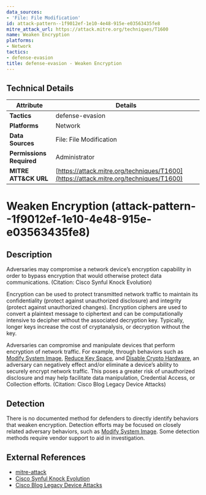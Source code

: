 ```yaml
---
data_sources:
- 'File: File Modification'
id: attack-pattern--1f9012ef-1e10-4e48-915e-e03563435fe8
mitre_attack_url: https://attack.mitre.org/techniques/T1600
name: Weaken Encryption
platforms:
- Network
tactics:
- defense-evasion
title: defense-evasion - Weaken Encryption
---
```


## Technical Details

| Attribute | Details |
|-----------|----------|
| **Tactics** | defense-evasion |
| **Platforms** | Network |
| **Data Sources** | File: File Modification |
| **Permissions Required** | Administrator |
| **MITRE ATT&CK URL** | [https://attack.mitre.org/techniques/T1600](https://attack.mitre.org/techniques/T1600) |

# Weaken Encryption (attack-pattern--1f9012ef-1e10-4e48-915e-e03563435fe8)

## Description
Adversaries may compromise a network device’s encryption capability in order to bypass encryption that would otherwise protect data communications. (Citation: Cisco Synful Knock Evolution)

Encryption can be used to protect transmitted network traffic to maintain its confidentiality (protect against unauthorized disclosure) and integrity (protect against unauthorized changes). Encryption ciphers are used to convert a plaintext message to ciphertext and can be computationally intensive to decipher without the associated decryption key. Typically, longer keys increase the cost of cryptanalysis, or decryption without the key.

Adversaries can compromise and manipulate devices that perform encryption of network traffic. For example, through behaviors such as [Modify System Image](https://attack.mitre.org/techniques/T1601), [Reduce Key Space](https://attack.mitre.org/techniques/T1600/001), and [Disable Crypto Hardware](https://attack.mitre.org/techniques/T1600/002), an adversary can negatively effect and/or eliminate a device’s ability to securely encrypt network traffic. This poses a greater risk of unauthorized disclosure and may help facilitate data manipulation, Credential Access, or Collection efforts. (Citation: Cisco Blog Legacy Device Attacks)

## Detection
There is no documented method for defenders to directly identify behaviors that weaken encryption. Detection efforts may be focused on closely related adversary behaviors, such as [Modify System Image](https://attack.mitre.org/techniques/T1601). Some detection methods require vendor support to aid in investigation.

## External References
- [mitre-attack](https://attack.mitre.org/techniques/T1600)
- [Cisco Synful Knock Evolution](https://blogs.cisco.com/security/evolution-of-attacks-on-cisco-ios-devices)
- [Cisco Blog Legacy Device Attacks](https://community.cisco.com/t5/security-blogs/attackers-continue-to-target-legacy-devices/ba-p/4169954)
